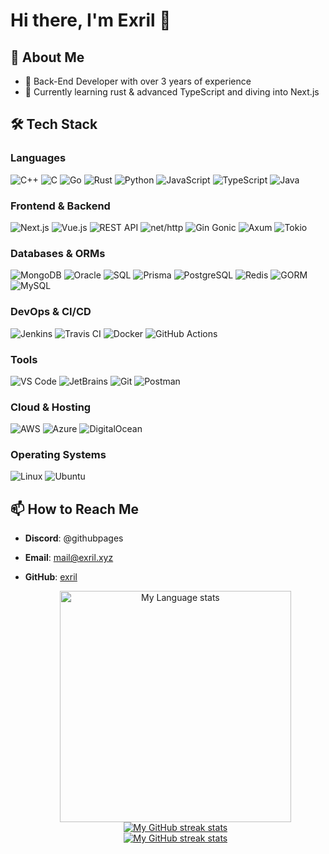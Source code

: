 # Hi there, I'm Exril 👋

## 🚀 About Me
- 💼 Back-End Developer with over 3 years of experience
- 🌱 Currently learning rust & advanced TypeScript and diving into Next.js

## 🛠️ Tech Stack

### Languages
![C++](https://img.shields.io/badge/C++-00599C?style=for-the-badge&logo=c%2B%2B&logoColor=white)
![C](https://img.shields.io/badge/C-00599C?style=for-the-badge&logo=c&logoColor=white)
![Go](https://img.shields.io/badge/Go-00ADD8?style=for-the-badge&logo=go&logoColor=white)
![Rust](https://img.shields.io/badge/Rust-000000?style=for-the-badge&logo=rust&logoColor=white)
![Python](https://img.shields.io/badge/Python-3776AB?style=for-the-badge&logo=python&logoColor=white)
![JavaScript](https://img.shields.io/badge/JavaScript-F7DF1E?style=for-the-badge&logo=javascript&logoColor=black)
![TypeScript](https://img.shields.io/badge/TypeScript-007ACC?style=for-the-badge&logo=typescript&logoColor=white)
![Java](https://img.shields.io/badge/Java-007396?style=for-the-badge&logo=openjdk&logoColor=white)

### Frontend & Backend
![Next.js](https://img.shields.io/badge/Next.js-000000?style=for-the-badge&logo=nextdotjs&logoColor=white)
![Vue.js](https://img.shields.io/badge/Vue.js-4FC08D?style=for-the-badge&logo=vue.js&logoColor=white)
![REST API](https://img.shields.io/badge/REST%20API-02569B?style=for-the-badge&logo=postman&logoColor=white)
![net/http](https://img.shields.io/badge/net%2Fhttp-00ADD8?style=for-the-badge&logo=go&logoColor=white)
![Gin Gonic](https://img.shields.io/badge/Gin_Gonic-00ADD8?style=for-the-badge&logo=go&logoColor=white)
![Axum](https://img.shields.io/badge/Axum-7C3AED?style=for-the-badge&logo=rust&logoColor=white)
![Tokio](https://img.shields.io/badge/Tokio-333333?style=for-the-badge&logo=rust&logoColor=white)

### Databases & ORMs
![MongoDB](https://img.shields.io/badge/MongoDB-47A248?style=for-the-badge&logo=mongodb&logoColor=white)
![Oracle](https://img.shields.io/badge/Oracle-F80000?style=for-the-badge&logo=oracle&logoColor=white)
![SQL](https://img.shields.io/badge/SQL-4479A1?style=for-the-badge&logo=postgresql&logoColor=white)
![Prisma](https://img.shields.io/badge/Prisma-2D3748?style=for-the-badge&logo=prisma&logoColor=white)
![PostgreSQL](https://img.shields.io/badge/PostgreSQL-336791?style=for-the-badge&logo=postgresql&logoColor=white)
![Redis](https://img.shields.io/badge/Redis-DC382D?style=for-the-badge&logo=redis&logoColor=white)
![GORM](https://img.shields.io/badge/GORM-00ADD8?style=for-the-badge&logo=go&logoColor=white)
![MySQL](https://img.shields.io/badge/MySQL-4479A1?style=for-the-badge&logo=mysql&logoColor=white)

### DevOps & CI/CD
![Jenkins](https://img.shields.io/badge/Jenkins-D24939?style=for-the-badge&logo=jenkins&logoColor=white)
![Travis CI](https://img.shields.io/badge/Travis%20CI-3EAAAF?style=for-the-badge&logo=travis-ci&logoColor=white)
![Docker](https://img.shields.io/badge/Docker-2496ED?style=for-the-badge&logo=docker&logoColor=white)
![GitHub Actions](https://img.shields.io/badge/GitHub_Actions-2088FF?style=for-the-badge&logo=github-actions&logoColor=white)

### Tools
![VS Code](https://img.shields.io/badge/VS%20Code-007ACC?style=for-the-badge&logo=visual-studio-code&logoColor=white)
![JetBrains](https://img.shields.io/badge/JetBrains-000000?style=for-the-badge&logo=jetbrains&logoColor=white)
![Git](https://img.shields.io/badge/Git-F05032?style=for-the-badge&logo=git&logoColor=white)
![Postman](https://img.shields.io/badge/Postman-FF6C37?style=for-the-badge&logo=postman&logoColor=white)

### Cloud & Hosting
![AWS](https://img.shields.io/badge/AWS-232F3E?style=for-the-badge&logo=amazon-aws&logoColor=white)
![Azure](https://img.shields.io/badge/Azure-0078D4?style=for-the-badge&logo=microsoft-azure&logoColor=white)
![DigitalOcean](https://img.shields.io/badge/DigitalOcean-0080FF?style=for-the-badge&logo=digitalocean&logoColor=white)

### Operating Systems
![Linux](https://img.shields.io/badge/Linux-FCC624?style=for-the-badge&logo=linux&logoColor=black)
![Ubuntu](https://img.shields.io/badge/Ubuntu-E95420?style=for-the-badge&logo=ubuntu&logoColor=white)

## 📫 How to Reach Me
- **Discord**: @githubpages
- **Email**: mail@exril.xyz
- **GitHub**: [exril](https://github.com/exril)



  <div align="center"> 
    <a href="https://github.com/exrod#gh-dark-mode-only">
      <img
        src="https://github-readme-stats-steel-omega.vercel.app/api/top-langs/?username=exrod&layout=pie&icon_color=2d77dc&title_color=2d77dc&text_color=ffffff&bg_color=0d1117&hide_border=true&langs_count=10#gh-dark-mode-only"
        alt="My Language stats"
        height="370"
      />
    </a>
  </div>
  
  <!-- Streal stats (Light mode) -->
  <div align="center">
    <a href="https://github.com/exrod#gh-light-mode-only">
      <img
         src="https://github-readme-streak-stats-phi-opal.vercel.app/?user=exrod&locale=en&type=svg&hide_border=true&fire=2d77dc&ring=2d77dc&currStreakLabel=000000"
         alt="My GitHub streak stats"
       />
    </a>
  </div>
  
  
  
  <!-- Streal stats (Dark mode) -->
  <div align="center">
    <a href="https://github.com/exrod#gh-dark-mode-only">
      <img
         src="https://github-readme-streak-stats-phi-opal.vercel.app/?user=exrod&background=0d1117&currStreakNum=ffffff&sideNums=ffffff&currStreakLabel=ffffff&sideLabels=ffffff&dates=ffffff&fire=2d77dc&ring=2d77dc&locale=en&type=svg&hide_border=true"
         alt="My GitHub streak stats"
       />
    </a>
  </div>
  <br />
  <br />

